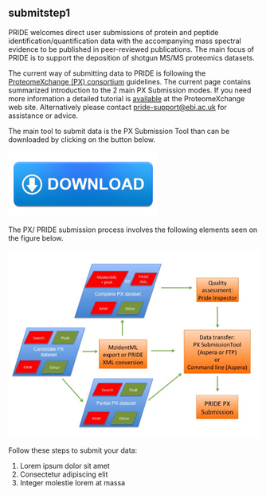 
## submitstep1


PRIDE welcomes direct user submissions of protein and peptide identification/quantification data with the accompanying mass spectral evidence to be published in peer-reviewed publications. The main focus of PRIDE is to support the deposition of shotgun MS/MS proteomics datasets.

The current way of submitting data to PRIDE is following the [ProteomeXchange (PX) consortium](http://www.proteomexchange.org/) guidelines. The current page contains summarized introduction to the 2 main PX Submission modes. If you need more information a detailed tutorial is [available](http://www.proteomexchange.org/sites/proteomexchange.org/files/documents/px_submission_tutorial2.pdf) at the ProteomeXchange web site. Alternatively please contact pride-support@ebi.ac.uk for assistance or advice.

The main tool to submit data is the PX Submission Tool than can be downloaded by clicking on the button below.


![Minion](/static/markdown/submitDataPage/image/download.png)


The PX/ PRIDE submission process involves the following elements seen on the figure below.

![Minion](/static/markdown/submitDataPage/image/Slide1.jpg)

Follow these steps to submit your data:

1. Lorem ipsum dolor sit amet
2. Consectetur adipiscing elit
3. Integer molestie lorem at massa
